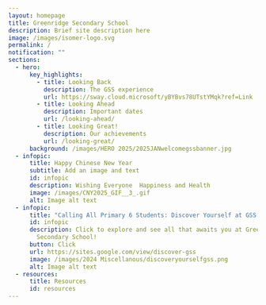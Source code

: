 ```yaml
---
layout: homepage
title: Greenridge Secondary School
description: Brief site description here
image: /images/isomer-logo.svg
permalink: /
notification: ""
sections:
  - hero:
      key_highlights:
        - title: Looking Back
          description: The GSS experience
          url: https://sway.cloud.microsoft/yBYBvs78UTstYMqk?ref=Link
        - title: Looking Ahead
          description: Important dates
          url: /looking-ahead/
        - title: Looking Great!
          description: Our achievements
          url: /looking-great/
      background: /images/HERO 2025/2025JANwelcomegssbanner.jpg
  - infopic:
      title: Happy Chinese New Year
      subtitle: Add an image and text
      id: infopic
      description: Wishing Everyone  Happiness and Health
      image: /images/CNY2025_GIF__3_.gif
      alt: Image alt text
  - infopic:
      title: "Calling All Primary 6 Students: Discover Yourself at GSS!"
      id: infopic
      description: Click to explore and see all that awaits you at Greenridge
        Secondary School!
      button: Click
      url: https://sites.google.com/view/discover-gss
      image: /images/2024 Miscellanous/discoveryourselfgss.png
      alt: Image alt text
  - resources:
      title: Resources
      id: resources
---
```

